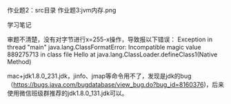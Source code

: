 作业题2：src目录
作业题3:jvm内存.png

学习笔记

审题不清楚，没有对字节进行x=255-x操作，导致报以下错误：
Exception in thread "main" java.lang.ClassFormatError: Incompatible magic value 889275713 in class file Hello
at java.lang.ClassLoader.defineClass1(Native Method)

mac+jdk1.8.0_231.jdk，jinfo、jmap等命令用不了，发现是jdk的bug（https://bugs.java.com/bugdatabase/view_bug.do?bug_id=8160376)，后来使用微信班级群推荐的jdk1.8.0_131.jdk可以。
